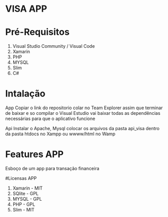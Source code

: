 
# VISA APP

 
 # Pré-Requisitos
 
 1. Visual Studio Community / Visual Code
 2. Xamarin 
 3. PHP
 4. MYSQL
 5. Slim
 6. C#
 
 # Intalação 
 App
 Copiar o link do repositorio colar no Team Explorer assim que terminar de baixar e so compilar o Visual Estudio vai baixar todas as dependências
 necessárias para que o aplicativo funcione 
 
 Api 
  Instalar o Apache, Mysql colocar os arquivos da pasta api_visa dentro da pasta htdocs no Xampp ou wwww/html no Wamp 
  
  
 # Features APP
  
   Esboço de um app para transação financeira 
   
   #Licensas APP
   1. Xamarin - MIT
   2. SQlite - GPL
   3. MYSQL - GPL
   4. PHP - GPL
   5. Slim - MIT
 
 
